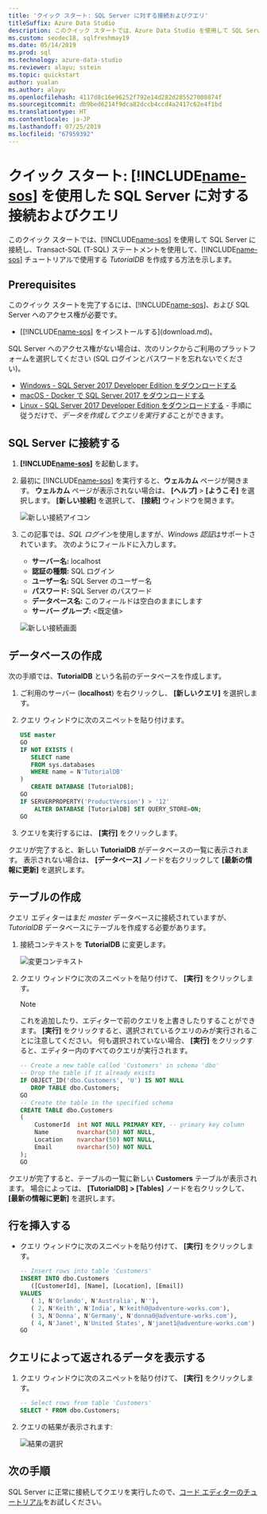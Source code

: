 ```yaml
---
title: 'クイック スタート: SQL Server に対する接続およびクエリ'
titleSuffix: Azure Data Studio
description: このクイック スタートでは、Azure Data Studio を使用して SQL Server に接続し、クエリを実行する方法を示します
ms.custom: seodec18, sqlfreshmay19
ms.date: 05/14/2019
ms.prod: sql
ms.technology: azure-data-studio
ms.reviewer: alayu; sstein
ms.topic: quickstart
author: yualan
ms.author: alayu
ms.openlocfilehash: 4117d8c16e96252f792e14d282d285527008874f
ms.sourcegitcommit: db9bed6214f9dca82dccb4ccd4a2417c62e4f1bd
ms.translationtype: HT
ms.contentlocale: ja-JP
ms.lasthandoff: 07/25/2019
ms.locfileid: "67959392"
---
```

# <a name="quickstart-connect-and-query-sql-server-using-includename-sosincludesname-sos-shortmd"></a>クイック スタート: [!INCLUDE[name-sos](../includes/name-sos-short.md)] を使用した SQL Server に対する接続およびクエリ
このクイック スタートでは、[!INCLUDE[name-sos](../includes/name-sos-short.md)] を使用して SQL Server に接続し、Transact-SQL (T-SQL) ステートメントを使用して、[!INCLUDE[name-sos](../includes/name-sos-short.md)] チュートリアルで使用する *TutorialDB* を作成する方法を示します。

## <a name="prerequisites"></a>Prerequisites

このクイック スタートを完了するには、[!INCLUDE[name-sos](../includes/name-sos-short.md)]、および SQL Server へのアクセス権が必要です。

- [[!INCLUDE[name-sos](../includes/name-sos-short.md)] をインストールする](download.md)。

SQL Server へのアクセス権がない場合は、次のリンクからご利用のプラットフォームを選択してください (SQL ログインとパスワードを忘れないでください)。
- [Windows - SQL Server 2017 Developer Edition をダウンロードする](https://www.microsoft.com/sql-server/sql-server-downloads)
- [macOS - Docker で SQL Server 2017 をダウンロードする](https://docs.microsoft.com/sql/linux/quickstart-install-connect-docker)
- [Linux - SQL Server 2017 Developer Edition をダウンロードする](https://docs.microsoft.com/sql/linux/sql-server-linux-overview#install) - 手順に従うだけで、*データを作成してクエリを実行する*ことができます。


## <a name="connect-to-a-sql-server"></a>SQL Server に接続する

   
1. **[!INCLUDE[name-sos](../includes/name-sos-short.md)]** を起動します。
1. 最初に [!INCLUDE[name-sos](../includes/name-sos-short.md)] を実行すると、**ウェルカム** ページが開きます。 **ウェルカム** ページが表示されない場合は、 **[ヘルプ]**  >  **[ようこそ]** を選択します。 **[新しい接続]** を選択して、 **[接続]** ウィンドウを開きます。
   
   ![新しい接続アイコン](media/quickstart-sql-server/new-connection-icon.png)

1. この記事では、*SQL ログイン*を使用しますが、*Windows 認証*はサポートされています。 次のようにフィールドに入力します。
 
    - **サーバー名:** localhost
    - **認証の種類:** SQL ログイン  
    - **ユーザー名:** SQL Server のユーザー名  
    - **パスワード:** SQL Server のパスワード  
    - **データベース名:** このフィールドは空白のままにします 
    - **サーバー グループ:** \<既定値\>  

   ![新しい接続画面](media/quickstart-sql-server/new-connection-screen.png)



## <a name="create-a-database"></a>データベースの作成

次の手順では、**TutorialDB** という名前のデータベースを作成します。

1. ご利用のサーバー (**localhost**) を右クリックし、 **[新しいクエリ]** を選択します。
1. クエリ ウィンドウに次のスニペットを貼り付けます。 

   ```sql
   USE master
   GO
   IF NOT EXISTS (
      SELECT name
      FROM sys.databases
      WHERE name = N'TutorialDB'
   )
      CREATE DATABASE [TutorialDB];
   GO
   IF SERVERPROPERTY('ProductVersion') > '12'
       ALTER DATABASE [TutorialDB] SET QUERY_STORE=ON;
   GO
   ```
1. クエリを実行するには、 **[実行]** をクリックします。

クエリが完了すると、新しい **TutorialDB** がデータベースの一覧に表示されます。 表示されない場合は、 **[データベース]** ノードを右クリックして **[最新の情報に更新]** を選択します。


## <a name="create-a-table"></a>テーブルの作成

クエリ エディターはまだ *master* データベースに接続されていますが、*TutorialDB* データベースにテーブルを作成する必要があります。 

1. 接続コンテキストを **TutorialDB** に変更します。

   ![変更コンテキスト](media/quickstart-sql-server/change-context.png)



1. クエリ ウィンドウに次のスニペットを貼り付けて、 **[実行]** をクリックします。

   > [!NOTE]
   > これを追加したり、エディターで前のクエリを上書きしたりすることができます。 **[実行]** をクリックすると、選択されているクエリのみが実行されることに注意してください。 何も選択されていない場合、 **[実行]** をクリックすると、エディター内のすべてのクエリが実行されます。

   ```sql
   -- Create a new table called 'Customers' in schema 'dbo'
   -- Drop the table if it already exists
   IF OBJECT_ID('dbo.Customers', 'U') IS NOT NULL
      DROP TABLE dbo.Customers;
   GO
   -- Create the table in the specified schema
   CREATE TABLE dbo.Customers
   (
       CustomerId  int NOT NULL PRIMARY KEY, -- primary key column
       Name        nvarchar(50) NOT NULL,
       Location    nvarchar(50) NOT NULL,
       Email       nvarchar(50) NOT NULL
   );
   GO
   ```

クエリが完了すると、テーブルの一覧に新しい **Customers** テーブルが表示されます。 場合によっては、 **[TutorialDB] > [Tables]** ノードを右クリックして、 **[最新の情報に更新]** を選択します。

## <a name="insert-rows"></a>行を挿入する

- クエリ ウィンドウに次のスニペットを貼り付けて、 **[実行]** をクリックします。

   ```sql
   -- Insert rows into table 'Customers'
   INSERT INTO dbo.Customers
      ([CustomerId], [Name], [Location], [Email])
   VALUES
      ( 1, N'Orlando', N'Australia', N''),
      ( 2, N'Keith', N'India', N'keith0@adventure-works.com'),
      ( 3, N'Donna', N'Germany', N'donna0@adventure-works.com'),
      ( 4, N'Janet', N'United States', N'janet1@adventure-works.com')
   GO
   ```



## <a name="view-the-data-returned-by-a-query"></a>クエリによって返されるデータを表示する
1. クエリ ウィンドウに次のスニペットを貼り付けて、 **[実行]** をクリックします。

   ```sql
   -- Select rows from table 'Customers'
   SELECT * FROM dbo.Customers;
   ```

1. クエリの結果が表示されます:

   ![結果の選択](media/quickstart-sql-server/select-results.png)


## <a name="next-steps"></a>次の手順
SQL Server に正常に接続してクエリを実行したので、[コード エディターのチュートリアル](tutorial-sql-editor.md)をお試しください。


